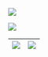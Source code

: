 ![](https://count.getloli.com/get/@LanluZ?theme=rule34)

![](https://cdn.jsdelivr.net/gh/LanluZ/LanluZ@output/github-contribution-grid-snake.svg)

| ![](https://github-readme-stats.vercel.app/api?username=LanluZ&theme=calm&show_icons=true) | ![](https://github-readme-stats.vercel.app/api/top-langs/?username=LanluZ&theme=calm&langs_count=6&layout=compact) |
|--------------------------------------------------------------------------------------------|--------------------------------------------------------------------------------------------------------------------|






